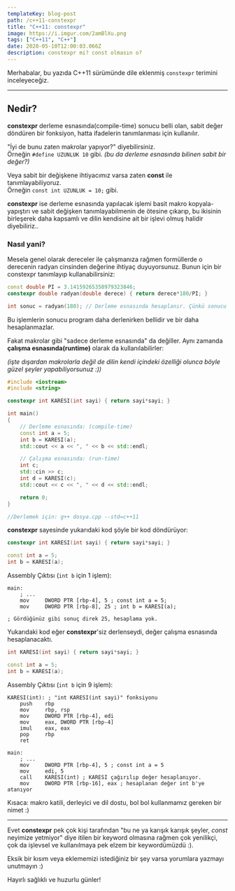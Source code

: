 ```yaml
---
templateKey: blog-post
path: /c++11-constexpr
title: "C++11: constexpr"
image: https://i.imgur.com/2amBlXu.png
tags: ["C++11", "C++"]
date: 2020-05-10T12:00:03.066Z
description: constexpr mi? const olmasın o?
---
```

Merhabalar, bu yazıda C++11 sürümünde dile eklenmiş `constexpr` terimini inceleyeceğiz.

---
## Nedir?
**constexpr** derleme esnasında(compile-time) sonucu belli olan, sabit değer döndüren bir fonksiyon, hatta ifadelerin tanımlanması için kullanılır.

"İyi de bunu zaten makrolar yapıyor?" diyebilirsiniz.
<br>
Örneğin `#define UZUNLUK 10` gibi. *(bu da derleme esnasında bilinen sabit bir değer?)*

Veya sabit bir değişkene ihtiyacımız varsa zaten **const** ile tanımlayabiliyoruz. 
<br>
Örneğin `const int UZUNLUK = 10;` gibi.

**constexpr** ise derleme esnasında yapılacak işlemi basit makro kopyala-yapıştırı ve sabit değişken tanımlayabilmenin de ötesine çıkarıp, bu ikisinin birleşerek daha kapsamlı ve dilin kendisine ait bir işlevi olmuş halidir diyebiliriz..

### Nasıl yani?

Mesela genel olarak dereceler ile çalışmanıza rağmen formüllerde o derecenin radyan cinsinden değerine ihtiyaç duyuyorsunuz. Bunun için bir constexpr tanımlayıp kullanabilirsiniz:

```cpp
const double PI = 3.14159265358979323846;
constexpr double radyan(double derece) { return derece*180/PI; }

int sonuc = radyan(180); // Derleme esnasında hesaplanır. Çünkü sonucu belli ve sabit.
```
Bu işlemlerin sonucu program daha derlenirken bellidir ve bir daha hesaplanmazlar.


Fakat makrolar gibi "sadece derleme esnasında" da değiller. Aynı zamanda **çalışma esnasında(runtime)** olarak da kullanılabilirler:

*(işte dışardan makrolarla değil de dilin kendi içindeki özelliği olunca böyle güzel şeyler yapabiliyorsunuz :))*
```cpp
#include <iostream>
#include <string>

constexpr int KARESI(int sayi) { return sayi*sayi; }

int main()
{
    // Derleme esnasında: (compile-time)
    const int a = 5;
    int b = KARESI(a);
    std::cout << a << ", " << b << std::endl;

    // Çalışma esnasında: (run-time)
    int c;
    std::cin >> c;
    int d = KARESI(c);
    std::cout << c << ", " << d << std::endl;

    return 0;
}

//Derlemek için: g++ dosya.cpp --std=c++11
```
**constexpr** sayesinde yukarıdaki kod şöyle bir kod döndürüyor:
```cpp
constexpr int KARESI(int sayi) { return sayi*sayi; }

const int a = 5;
int b = KARESI(a);
```
Assembly Çıktısı (`int b` için 1 işlem):
```x86asm
main:
    ; ...
    mov     DWORD PTR [rbp-4], 5 ; const int a = 5;
    mov     DWORD PTR [rbp-8], 25 ; int b = KARESI(a);

; Gördüğünüz gibi sonuç direk 25, hesaplama yok.
```
Yukarıdaki kod eğer **constexpr**'siz derlenseydi, değer çalışma esnasında hesaplanacaktı.
```cpp
int KARESI(int sayi) { return sayi*sayi; }

const int a = 5;
int b = KARESI(a);
```
Assembly Çıktısı (`int b` için 9 işlem):
```x86asm
KARESI(int): ; "int KARESI(int sayi)" fonksiyonu
    push    rbp
    mov     rbp, rsp
    mov     DWORD PTR [rbp-4], edi
    mov     eax, DWORD PTR [rbp-4]
    imul    eax, eax
    pop     rbp
    ret

main:
    ; ...
    mov     DWORD PTR [rbp-4], 5 ; const int a = 5
    mov     edi, 5
    call    KARESI(int) ; KARESI çağırılıp değer hesaplanıyor.
    mov     DWORD PTR [rbp-16], eax ; hesaplanan değer int b'ye atanıyor
```

Kısaca: makro katili, derleyici ve dil dostu, bol bol kullanmamız gereken bir nimet :)

---

Evet **constexpr** pek çok kişi tarafından "bu ne ya karışık karışık şeyler, *const* neyimize yetmiyor" diye itilen bir keyword olmasına rağmen çok yenilikçi, çok da işlevsel ve kullanılmaya pek elzem bir keywordümüzdü :).

Eksik bir kısım veya eklememizi istediğiniz bir şey varsa yorumlara yazmayı unutmayın :)

Hayırlı sağlıklı ve huzurlu günler!